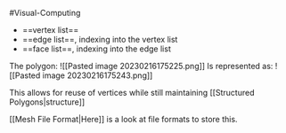 #Visual-Computing 

- ==vertex list==
- ==edge list==, indexing into the vertex list  
- ==face list==, indexing into the edge list

The polygon:
 ![[Pasted image 20230216175225.png]]
Is represented as:
 ![[Pasted image 20230216175243.png]]

This allows for reuse of vertices while still maintaining [[Structured Polygons|structure]]

[[Mesh File Format|Here]] is a look at file formats to store this.
